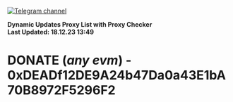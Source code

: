 [![Telegram channel](https://img.shields.io/endpoint?url=https://runkit.io/damiankrawczyk/telegram-badge/branches/master?url=https://t.me/n4z4v0d)](https://t.me/n4z4v0d) 

**Dynamic Updates Proxy List with Proxy Checker**  
**Last Updated: 18.12.23 13:49**

# DONATE (_any evm_) - 0xDEADf12DE9A24b47Da0a43E1bA70B8972F5296F2

